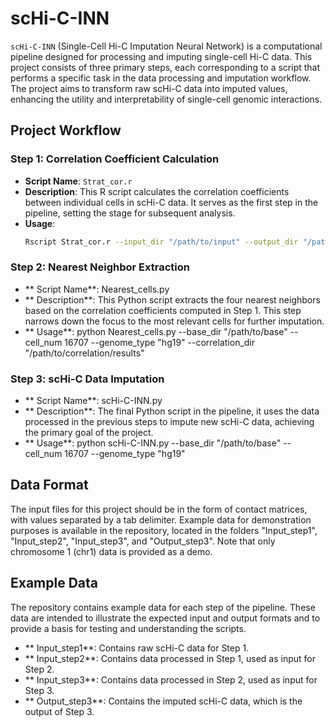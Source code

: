 # scHi-C-INN

`scHi-C-INN` (Single-Cell Hi-C Imputation Neural Network) is a computational pipeline designed for processing and imputing single-cell Hi-C data. This project consists of three primary steps, each corresponding to a script that performs a specific task in the data processing and imputation workflow. The project aims to transform raw scHi-C data into imputed values, enhancing the utility and interpretability of single-cell genomic interactions.

## Project Workflow

### Step 1: Correlation Coefficient Calculation

- **Script Name**: `Strat_cor.r`
- **Description**: This R script calculates the correlation coefficients between individual cells in scHi-C data. It serves as the first step in the pipeline, setting the stage for subsequent analysis.
- **Usage**: 
  ```bash
  Rscript Strat_cor.r --input_dir "/path/to/input" --output_dir "/path/to/output" --stage "your_stage" --genome "hg19" --mcore 30

### Step 2: Nearest Neighbor Extraction
- ** Script Name**: Nearest_cells.py
- ** Description**: This Python script extracts the four nearest neighbors based on the correlation coefficients computed in Step 1. This step narrows down the focus to the most relevant cells for further imputation.
- ** Usage**:
python Nearest_cells.py --base_dir "/path/to/base" --cell_num 16707 --genome_type "hg19" --correlation_dir "/path/to/correlation/results"

### Step 3: scHi-C Data Imputation
- ** Script Name**: scHi-C-INN.py
- ** Description**: The final Python script in the pipeline, it uses the data processed in the previous steps to impute new scHi-C data, achieving the primary goal of the project.
- ** Usage**:
python scHi-C-INN.py --base_dir "/path/to/base" --cell_num 16707 --genome_type "hg19"

## Data Format
The input files for this project should be in the form of contact matrices, with values separated by a tab delimiter. Example data for demonstration purposes is available in the repository, located in the folders "Input_step1", "Input_step2", "Input_step3", and "Output_step3". Note that only chromosome 1 (chr1) data is provided as a demo.

## Example Data
The repository contains example data for each step of the pipeline. These data are intended to illustrate the expected input and output formats and to provide a basis for testing and understanding the scripts.
- ** Input_step1**: Contains raw scHi-C data for Step 1.
- ** Input_step2**: Contains data processed in Step 1, used as input for Step 2.
- ** Input_step3**: Contains data processed in Step 2, used as input for Step 3.
- ** Output_step3**: Contains the imputed scHi-C data, which is the output of Step 3.

